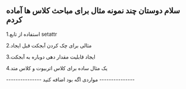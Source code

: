 ## سلام دوستان چند نمونه مثال برای مباحث کلاس ها آماده کردم
<p>1.استفاده از تابع setattr</p>
<p>2.مثالی برای چک کردن آبجکت قبل ایجاد</p>
<p>3.ایجاد قابلیت مقدار دهی دوباره به آبجکت</p>
<p>4.یک مثال ساده برای کلاس اتربیوت و کلاس متد</p>
<p>--------------- مواردی اگه بود اضافه کنید ---------------</p>
